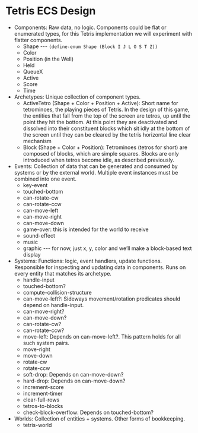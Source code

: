 # Tetris ECS Design     
- Components: Raw data, no logic. Components could be flat or enumerated types, for this Tetris implementation we will experiment with flatter components.
  - Shape --- `(define-enum Shape (Block I J L O S T Z))`
  - Color
  - Position (in the Well)
  - Held
  - QueueX 
  - Active
  - Score
  - Time
- Archetypes: Unique collection of component types.
  - ActiveTetro (Shape + Color + Position + Active): Short name for tetrominoes, the playing pieces of Tetris. In the design of this game, the entities that fall from the top of the screen are tetros, up until the point they hit the bottom. At this point they are deactivated and dissolved into their constituent blocks which sit idly at the bottom of the screen until they can be cleared by the tetris horizontal line clear mechanism
  - Block (Shape + Color + Position): Tetrominoes (tetros for short) are composed of blocks, which are simple squares. Blocks are only introduced when tetros become idle, as described previously.
- Events: Collection of data that can be generated and consumed by systems or by the external world. Multiple event instances must be combined into one event.
  - key-event
  - touched-bottom
  - can-rotate-cw
  - can-rotate-ccw
  - can-move-left
  - can-move-right
  - can-move-down
  - game-over: this is intended for the world to receive
  - sound-effect
  - music
  - graphic --- for now, just x, y, color and we’ll make a block-based text display
- Systems: Functions: logic, event handlers, update functions. Responsible for inspecting and updating data in components. Runs on every entity that matches its archetype.
  - handle-input
  - touched-bottom?
  - compute-collision-structure 
  - can-move-left?: Sideways movement/rotation predicates should depend on handle-input.
  - can-move-right?
  - can-move-down?
  - can-rotate-cw?
  - can-rotate-ccw?
  - move-left: Depends on can-move-left?. This pattern holds for all such system pairs.
  - move-right
  - move-down
  - rotate-cw
  - rotate-ccw
  - soft-drop: Depends on can-move-down?
  - hard-drop: Depends on can-move-down?
  - increment-score
  - increment-timer
  - clear-full-rows
  - tetros-to-blocks
  - check-block-overflow: Depends on touched-bottom?
- Worlds: Collection of entities  + systems. Other forms of bookkeeping.
  - tetris-world
  
  
  
